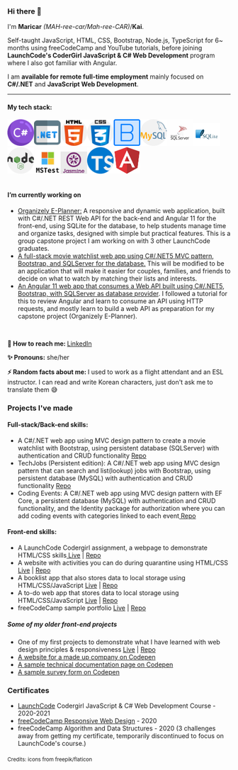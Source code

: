 ### Hi there 👋


I'm **Maricar** *(MAH-ree-car/Mah-ree-CAR)*/**Kai**.

Self-taught JavaScript, HTML, CSS, Bootstrap, Node.js, TypeScript for 6~ months using freeCodeCamp and YouTube tutorials, before joining **LaunchCode's CoderGirl JavaScript & C# Web Development** program where I also got familiar with Angular. 

I am **available for remote full-time employment** mainly focused on **C#/.NET** and **JavaScript Web Development**.

<hr>

<h4>My tech stack:</h4>
<div>
<span><img src="assets/csharp.png" alt="c-sharp logo" width="60"></span><span><img src="assets/dotnet.png" alt="dotnet logo" width="60"></span><span><img src="assets/html-5.png" alt="HTML5 logo" width="60"></span><span><img src="assets/css.png" alt="CSS3 logo" width="60"></span><span><img src="assets/bootstrap.png" alt="bootstrap logo" width="60"></span><span><img src="assets/mysql.png" alt="mysql logo" width="60"></span><span><img src="assets/Microsoft-SQL-Server-logo.jpg" alt="Microsoft SQL Server logo" width="60"></span><img src="assets/sqlite.jpg" alt="SQLite logo" width="60"></span><span><img src="assets/nodejs.png" alt="node-js logo" width="60"></span><span><img src="assets/mstest.png" alt="MS test logo" width="60"></span><span><img src="assets/jasmine.png" alt="jasmine logo" width="60"></span><span><img src="assets/typescript.png" alt="typescript logo" width="60"></span><span><img src="assets/angular.png" alt="angular logo" width="60"></span>
</div>
<br />
<h4>I’m currently working on</h4>
<ul>
  <li><a href="https://github.com/AKA-Liftoff-Group-2021/Organizely-App" target="_blank">Organizely E-Planner:</a> A responsive and dynamic web application, built with C#/.NET REST Web API for the back-end and Angular 11 for the front-end, using SQLite for the database, to help students manage time and organize tasks, designed with simple but practical features. This is a group capstone project I am working on with 3 other LaunchCode graduates. </li>
  <li><a href="https://github.com//mlwalters/MovieWatchlist" target="_blank">A full-stack movie watchlist web app using C#/.NET5 MVC pattern, Bootstrap, and SQLServer for the database.</a> This will be modified to be an application that will make it easier for couples, families, and friends to decide on what to watch by matching their lists and interests.</li>
  <li><a href="https://github.com/mlwalters/angular11dotnet5-paymentDetailApp" target="_blank">An Angular 11 web app that consumes a Web API built using  C#/.NET5, Bootstrap, with SQLServer as database provider</a>. I followed a tutorial for this to review Angular and learn to consume an API using HTTP requests, and mostly learn to build a web API as preparation for my capstone project (Organizely E-Planner).</li>
</ul>
<br />
<p><strong>📧  How to reach me: </strong><a href="https://www.linkedin.com/authwall?trk=gf&trkInfo=AQHyjq3ww_dROwAAAXfhlx0ouoRAxqESwrt3D9h_GORCJ8qvG0OEH2tkpk-2J-GLNMD4aYXx_4BmNC8O6F9OOUQh9NSUkpU7AB-Aptqgw6DlwPtchajF2yfAVaGbg4oG6_SyZ08=&originalReferer=&sessionRedirect=https%3A%2F%2Fwww.linkedin.com%2Fin%2Fmaricar-walters%2F" target="_blank">LinkedIn</a></p>
<p><strong>✨  Pronouns:</strong> she/her</p>
<p><strong>⚡  Random facts about me: </strong>I used to work as a flight attendant and an ESL instructor. I can read and write Korean characters, just don't ask me to translate them 😅</p>


<h3>Projects I've made</h3> 
<h4>Full-stack/Back-end skills:</h4>
<ul>
  <li>A C#/.NET web app using MVC design pattern to create a movie watchlist with Bootstrap, using persistent database (SQLServer) with authentication and CRUD functionality <a href="https://github.com//mlwalters/MovieWatchlist" target="_blank"> Repo</a></li>
  <li>TechJobs (Persistent edition): A C#/.NET web app using MVC design pattern that can search and list(lookup) jobs with Bootstrap, using persistent database (MySQL) with authentication and CRUD functionality <a href="https://github.com//mlwalters/TechJobsPersistent" target="_blank"> Repo</a></li>
  <li>Coding Events: A C#/.NET web app using MVC design pattern with EF Core, a persistent database (MySQL) with authentication and CRUD functionality, and the Identity package for authorization where you can add coding events with categories linked to each event<a href="https://github.com//mlwalters/TechJobsPersistent" target="_blank"> Repo</a></li>
</ul>
<h4>Front-end skills:</h4>
<ul>
  <li>A LaunchCode Codergirl assignment, a webpage to demonstrate HTML/CSS skills<a href="https://mlwalters.github.io/html-me-something" target="_blank"> Live</a> | <a href="https://github.com/mlwalters/html-me-something" target="_blank"> Repo</a></li>
<li>A website with activities you can do during quarantine using HTML/CSS <a href="https:///mlwalters.github.io/stay-at-home/" target="_blank"> Live</a> | <a href="https://github.com//mlwalters/stay-at-home" target="_blank"> Repo</a></li>
  <li>A booklist app that also stores data to local storage using HTML/CSS/JavaScript <a href="https:///mlwalters.github.io/booklist-app/" target="_blank"> Live</a> | <a href="https://github.com//mlwalters/booklist-app" target="_blank"> Repo</a></li>
<li>A to-do web app that stores data to local storage using HTML/CSS/JavaScript <a href="https:///mlwalters.github.io/todo-webapp/" target="_blank"> Live</a> | <a href="https://github.com//mlwalters/todo-webapp" target="_blank"> Repo</a></li>
<li>freeCodeCamp sample portfolio <a href="https://mlwalters.github.io/freeCodeCamp-portfolio/" target="_blank">Live</a> | <a href="https://github.com//mlwalters/fcc-portfolio" target="_blank"> Repo</a></li>

  </ul>
<h5>Some of my older front-end projects</h5>
<ul>
  <li>One of my first projects to demonstrate what I have learned with web design principles & responsiveness <a href="https:///mlwalters.github.io/recipe-page/" target="_blank"> Live</a> | <a href="https://github.com//mlwalters/recipe-page" target="_blank">Repo</a></li>
  <li><a href="https://codepen.io/carrimaxx/full/YzwGmGp" target="_blank">A website for a made up company on Codepen</a></li>
  <li><a href="https://codepen.io/carrimaxx/full/eYJBMKr" target="_blank">A sample technical documentation page on Codepen</a></li>
  <li><a href="https://codepen.io/carrimaxx/full/dyYbyVd" target="_blank">A sample survey form on Codepen</a></li>
  </ul>


<h3>Certificates</h3>
<ul>
  <li><a href="https://www.launchcode.org/" target="_blank">LaunchCode</a> Codergirl JavaScript & C# Web Development Course - 2020-2021</li>
  <li><a href="https://www.freecodecamp.org/certification/carrimaxx/responsive-web-design" target="_blank">freeCodeCamp Responsive Web Design</a> - 2020</li>
  <li>freeCodeCamp Algorithm and Data Structures - 2020 (3 challenges away from getting my certificate, temporarily discontinued to focus on LaunchCode's course.)</li>
  </ul>



<sub>Credits: icons from freepik/flaticon</sub>
